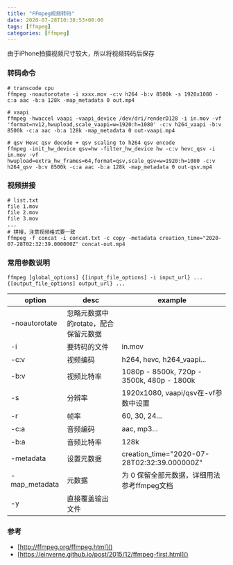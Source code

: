 ```yaml
---
title: "FFmpeg视频转码"
date: 2020-07-28T10:38:53+08:00
tags: [ffmpeg]
categories: [ffmpeg]
---
```

<!--more-->
由于iPhone拍摄视频尺寸较大，所以将视频转码后保存
### 转码命令
```shell
# transcode cpu
ffmpeg -noautorotate -i xxxx.mov -c:v h264 -b:v 8500k -s 1920x1080 -c:a aac -b:a 128k -map_metadata 0 out.mp4

# vaapi
ffmpeg -hwaccel vaapi -vaapi_device /dev/dri/renderD128 -i in.mov -vf 'format=nv12,hwupload,scale_vaapi=w=1920:h=1080' -c:v h264_vaapi -b:v 8500k -c:a aac -b:a 128k -map_metadata 0 out-vaapi.mp4

# qsv Hevc qsv decode + qsv scaling to h264 qsv encode
ffmpeg -init_hw_device qsv=hw -filter_hw_device hw -c:v hevc_qsv -i in.mov -vf hwupload=extra_hw_frames=64,format=qsv,scale_qsv=w=1920:h=1080 -c:v h264_qsv -b:v 8500k -c:a aac -b:a 128k -map_metadata 0 out-qsv.mp4
```

### 视频拼接
```shell
# list.txt
file 1.mov
file 2.mov
file 3.mov
...
# 拼接，注意视频格式要一致
ffmpeg -f concat -i concat.txt -c copy -metadata creation_time="2020-07-28T02:32:39.000000Z" concat-out.mp4
```

### 常用参数说明

```
ffmpeg [global_options] {[input_file_options] -i input_url} ... {[output_file_options] output_url} ...
```

| option | desc | example |
| ----- | ---- | ---- |
| -noautorotate | 忽略元数据中的rotate，配合保留元数据 ||
| -i | 要转码的文件 | in.mov |
| -c:v | 视频编码 | h264, hevc, h264_vaapi... |
| -b:v | 视频比特率 | 1080p - 8500k, 720p - 3500k, 480p - 1800k |
| -s | 分辨率 | 1920x1080, vaapi/qsv在-vf参数中设置 |
| -r | 帧率 | 60, 30, 24... |
| -c:a | 音频编码 | aac, mp3... |
| -b:a | 音频比特率 | 128k |
| -metadata | 设置元数据 | creation_time="2020-07-28T02:32:39.000000Z" |
| -map_metadata | 元数据 | 为 0 保留全部元数据，详细用法参考ffmpeg文档 |
| -y | 直接覆盖输出文件 ||

### 参考

- [http://ffmpeg.org/ffmpeg.html]()
- [https://einverne.github.io/post/2015/12/ffmpeg-first.html]()